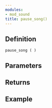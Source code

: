 ```yaml
---
modules:
- mod_sound
title: pause_song()
---
```


## Definition

    pause_song ( )

## Parameters

## Returns

## Example

```
```
